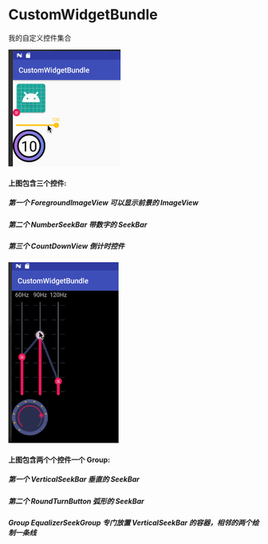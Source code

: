 # CustomWidgetBundle
我的自定义控件集合

![](https://raw.githubusercontent.com/wangkunlin/CustomWidgetBundle/master/pictures/main.gif)
#### 上图包含三个控件:
##### 第一个 ForegroundImageView  可以显示前景的 ImageView
##### 第二个 NumberSeekBar  带数字的 SeekBar
##### 第三个 CountDownView  倒计时控件

![](https://raw.githubusercontent.com/wangkunlin/CustomWidgetBundle/master/pictures/equalizer.gif)
#### 上图包含两个个控件一个 Group:
##### 第一个 VerticalSeekBar  垂直的 SeekBar
##### 第二个 RoundTurnButton  弧形的 SeekBar
##### Group EqualizerSeekGroup  专门放置 VerticalSeekBar 的容器，相邻的两个绘制一条线
